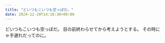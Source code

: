 ```yaml
---
title: "どいつもこいつも空っぽだ。"
date: 2024-12-20T14:18:38+09:00
---
```

どいつもこいつも空っぽだ。
目の前終わらせてから考えようとする。
その時にゃ手遅れだってのに。
